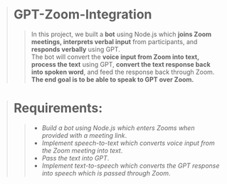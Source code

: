 > # GPT-Zoom-Integration
>
> > In this project, we built a **bot** using Node.js which **joins Zoom meetings, interprets verbal input** from participants, and **responds verbally** using GPT.<br/>
> > The bot will convert the **voice input from Zoom into text, process the text** using GPT, **convert the text response back into spoken word**, and feed the response back through Zoom.
> > <br/> **The end goal is to be able to speak to GPT over Zoom.**

> # Requirements:
>
> > - _Build a bot using Node.js which enters Zooms when provided with a meeting link_.
> > - _Implement speech-to-text which converts voice input from the Zoom meeting into text_.
> > - _Pass the text into GPT_.
> > - _Implement text-to-speech which converts the GPT response into speech which is passed through Zoom_.
> >   <br/>


